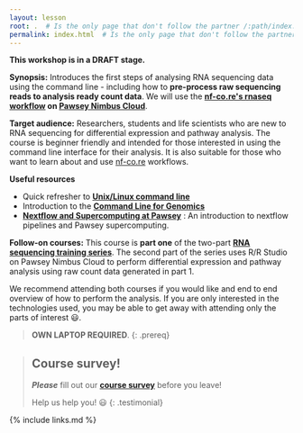 ```yaml
---
layout: lesson
root: .  # Is the only page that don't follow the partner /:path/index.html
permalink: index.html  # Is the only page that don't follow the partner /:path/index.html
---
```


__This workshop is in a DRAFT stage.__

**Synopsis:** Introduces the first steps of analysing RNA sequencing data using the command line - including how to __pre-process raw sequencing reads to analysis ready count data__. We will use the __[nf-co.re's rnaseq workflow](https://nf-co.re/rnaseq/usage) on [Pawsey Nimbus Cloud](https://support.pawsey.org.au/documentation/display/US/Cloud+Documentation)__.

**Target audience:** Researchers, students and life scientists who are new to RNA sequencing for differential expression and pathway analysis. The course is beginner friendly and intended for those interested in using the command line interface for their analysis. It is also suitable for those who want to learn about and use [nf-co.re](https://nf-co.re/) workflows.

**Useful resources**
- Quick refresher to __[Unix/Linux command line](https://sydney-informatics-hub.github.io/training-nfcore-rnaseq.partone/refresh_bash)__
- Introduction to the __[Command Line for Genomics](https://datacarpentry.org/shell-genomics/)__
- __[Nextflow and Supercomputing at Pawsey]()__ : An introduction to nextflow pipelines and Pawsey supercomputing. 


**Follow-on courses:** This course is __part one__ of the two-part __[RNA sequencing training series](https://sydney-informatics-hub.github.io/training.RNAseq.series/)__. The second part of the series uses R/R Studio on Pawsey Nimbus Cloud to perform differential expression and pathway analysis using raw count data generated in part 1.

We recommend attending both courses if you would like and end to end overview of how to perform the analysis. If you are only interested in the technologies used, you may be able to get away with attending only the parts of interest :smiley:. 



> **OWN LAPTOP REQUIRED**.
{: .prereq}

> ## Course survey!
>
> **_Please_** fill out our **[course survey](https://redcap.sydney.edu.au/surveys/?s=FJ33MYNCRR)** before you leave!
>
> Help us help you! :smiley:
{: .testimonial}

{% include links.md %}

